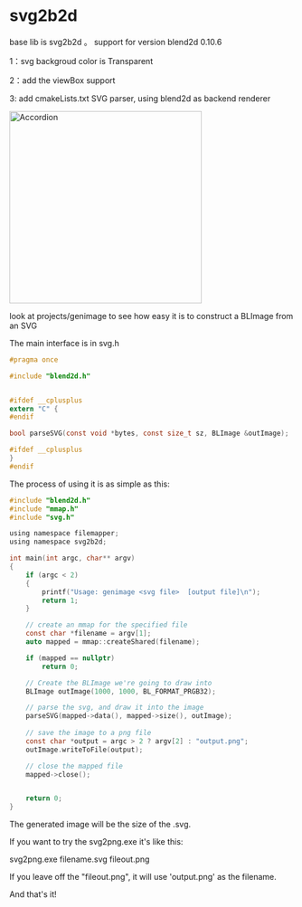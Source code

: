 # svg2b2d
base lib is svg2b2d 。 support for version blend2d 0.10.6

1：svg backgroud color is Transparent

2：add the viewBox support

3: add cmakeLists.txt
SVG parser, using blend2d as backend renderer


<img src="images/Accordion.png" alt="Accordion" width=340/></br>

look at projects/genimage to see how easy it is to construct a BLImage from an SVG

The main interface is in svg.h

```C
#pragma once

#include "blend2d.h"


#ifdef __cplusplus
extern "C" {
#endif

bool parseSVG(const void *bytes, const size_t sz, BLImage &outImage);

#ifdef __cplusplus
}
#endif
```

The process of using it is as simple as this:

```C
#include "blend2d.h"
#include "mmap.h"
#include "svg.h"

using namespace filemapper;
using namespace svg2b2d;

int main(int argc, char** argv)
{
    if (argc < 2)
    {
        printf("Usage: genimage <svg file>  [output file]\n");
        return 1;
    }

    // create an mmap for the specified file
    const char *filename = argv[1];
    auto mapped = mmap::createShared(filename);

    if (mapped == nullptr)
        return 0;

    // Create the BLImage we're going to draw into
    BLImage outImage(1000, 1000, BL_FORMAT_PRGB32);

    // parse the svg, and draw it into the image
    parseSVG(mapped->data(), mapped->size(), outImage);
    
    // save the image to a png file
    const char *output = argc > 2 ? argv[2] : "output.png";
    outImage.writeToFile(output);

    // close the mapped file
    mapped->close();


    return 0;
}
```

The generated image will be the size of the .svg.

If you want to try the svg2png.exe it's like this:

svg2png.exe filename.svg  fileout.png

If you leave off the "fileout.png", it will use 'output.png' as the filename.

And that's it!
